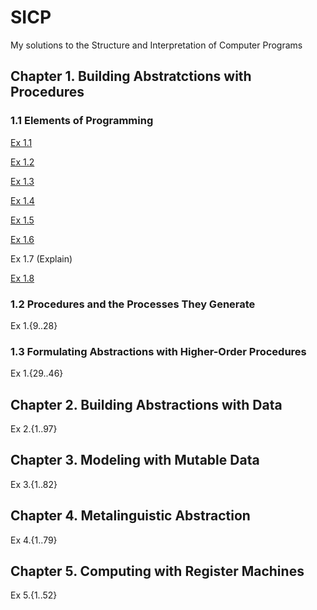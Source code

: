 SICP
====

My solutions to the Structure and Interpretation of Computer Programs

## Chapter 1. Building Abstratctions with Procedures

### 1.1 Elements of Programming

[Ex 1.1](Chapter1/1_1/Exercise1_1.md)

[Ex 1.2](Chapter1/1_1/Exercise1_2.scm)

[Ex 1.3](Chapter1/1_1/Exercise1_3.scm)

[Ex 1.4](Chapter1/1_1/Exercise1_4.md)

[Ex 1.5](Chapter1/1_1/Exercise1_5.md)

[Ex 1.6](Chapter1/1_1/Exercise1_6.md)

Ex 1.7 (Explain)

[Ex 1.8](Chapter1/1_1/Exercise1_8.scm)

### 1.2 Procedures and the Processes They Generate

Ex 1.{9..28}

### 1.3 Formulating Abstractions with Higher-Order Procedures

Ex 1.{29..46}

## Chapter 2. Building Abstractions with Data

Ex 2.{1..97}

## Chapter 3. Modeling with Mutable Data

Ex 3.{1..82}

## Chapter 4. Metalinguistic Abstraction

Ex 4.{1..79}

## Chapter 5. Computing with Register Machines

Ex 5.{1..52}